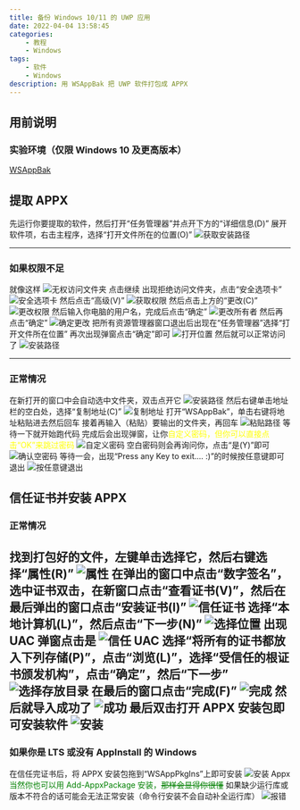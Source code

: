 ```yaml
---
title: 备份 Windows 10/11 的 UWP 应用
date: 2022-04-04 13:58:45
categories: 
	- 教程
	- Windows
tags: 
	- 软件
	- Windows
description: 用 WSAppBak 把 UWP 软件打包成 APPX
---
```


## 用前说明

### 实验环境（仅限 Windows 10 及更高版本）
[WSAppBak](https://ys8rx-my.sharepoint.com/:f:/g/personal/gucats_ys8rx_onmicrosoft_com/Ep3mNuzhlktHn3j5OlKAAcMBhj1mf-t41_3sUo2El8b7dg?e=R0NiLK)

## 提取 APPX
先运行你要提取的软件，然后打开“任务管理器”并点开下方的“详细信息(D)”
展开软件项，右击主程序，选择“打开文件所在的位置(O)”
![获取安装路径](https://gcore.jsdelivr.net/gh/Goo-aw233/WebSiteResources@main/Pics/appxbak/appxbak1.png)

------

### 如果权限不足
就像这样
![无权访问文件夹](https://gcore.jsdelivr.net/gh/Goo-aw233/WebSiteResources@main/Pics/appxbak/appxbak2.png)
点击继续
出现拒绝访问文件夹，点击“安全选项卡”
![安全选项卡](https://gcore.jsdelivr.net/gh/Goo-aw233/WebSiteResources@main/Pics/appxbak/appxbak3.png)
然后点击“高级(V)”
![获取权限](https://gcore.jsdelivr.net/gh/Goo-aw233/WebSiteResources@main/Pics/appxbak/appxbak4.png)
然后点击上方的“更改(C)”
![更改权限](https://gcore.jsdelivr.net/gh/Goo-aw233/WebSiteResources@main/Pics/appxbak/appxbak5.png)
然后输入你电脑的用户名，完成后点击“确定”
![更改所有者](https://gcore.jsdelivr.net/gh/Goo-aw233/WebSiteResources@main/Pics/appxbak/appxbak6.png)
然后再点击“确定”
![确定更改](https://gcore.jsdelivr.net/gh/Goo-aw233/WebSiteResources@main/Pics/appxbak/appxbak7.png)
把所有资源管理器窗口退出后出现在“任务管理器”选择“打开文件所在位置”
再次出现弹窗点击“确定”即可
![打开位置](https://gcore.jsdelivr.net/gh/Goo-aw233/WebSiteResources@main/Pics/appxbak/appxbak1.png)
然后就可以正常访问了
![安装路径](https://gcore.jsdelivr.net/gh/Goo-aw233/WebSiteResources@main/Pics/appxbak/appxbak8.png)

------

### 正常情况
在新打开的窗口中会自动选中文件夹，双击点开它
![安装路径](https://gcore.jsdelivr.net/gh/Goo-aw233/WebSiteResources@main/Pics/appxbak/appxbak9.png)
然后右键单击地址栏的空白处，选择“复制地址(C)”
![复制地址](https://gcore.jsdelivr.net/gh/Goo-aw233/WebSiteResources@main/Pics/appxbak/appxbak10.png)
打开“WSAppBak”，单击右键将地址粘贴进去然后回车
接着再输入（粘贴）要输出的文件夹，再回车
![粘贴路径](https://gcore.jsdelivr.net/gh/Goo-aw233/WebSiteResources@main/Pics/appxbak/appxbak11.png)
等待一下就开始跑代码
完成后会出现弹窗，让你<font color=yellow>自定义密码，但你可以直接点击“OK”来跳过密码</font>
![自定义密码](https://gcore.jsdelivr.net/gh/Goo-aw233/WebSiteResources@main/Pics/appxbak/appxbak12.png)
空白密码则会再询问你，点击“是(Y)”即可
![确认空密码](https://gcore.jsdelivr.net/gh/Goo-aw233/WebSiteResources@main/Pics/appxbak/appxbak13.png)
等待一会，出现“Press any Key to exit.... :)”的时候按任意键即可退出
![按任意键退出](https://gcore.jsdelivr.net/gh/Goo-aw233/WebSiteResources@main/Pics/appxbak/appxbak14.png)

## 信任证书并安装 APPX

### 正常情况
找到打包好的文件，左键单击选择它，然后右键选择“属性(R)”
![属性](https://gcore.jsdelivr.net/gh/Goo-aw233/WebSiteResources@main/Pics/appxbak/appxbak15.png)
在弹出的窗口中点击“数字签名”，选中证书双击，在新窗口点击“查看证书(V)”，然后在最后弹出的窗口点击“安装证书(I)”
![信任证书](https://gcore.jsdelivr.net/gh/Goo-aw233/WebSiteResources@main/Pics/appxbak/appxbak16.png)
选择“本地计算机(L)”，然后点击“下一步(N)”
![选择位置](https://gcore.jsdelivr.net/gh/Goo-aw233/WebSiteResources@main/Pics/appxbak/appxbak17.png)
出现 UAC 弹窗点击是
![信任 UAC](https://gcore.jsdelivr.net/gh/Goo-aw233/WebSiteResources@main/Pics/appxbak/appxbak17.1.png)
选择“将所有的证书都放入下列存储(P)”，点击“浏览(L)”，选择“受信任的根证书颁发机构”，点击“确定”，然后“下一步”
![选择存放目录](https://gcore.jsdelivr.net/gh/Goo-aw233/WebSiteResources@main/Pics/appxbak/appxbak18.png)
在最后的窗口点击“完成(F)”
![完成](https://gcore.jsdelivr.net/gh/Goo-aw233/WebSiteResources@main/Pics/appxbak/appxbak19.png)
然后就导入成功了
![成功](https://gcore.jsdelivr.net/gh/Goo-aw233/WebSiteResources@main/Pics/appxbak/appxbak20.png)
最后双击打开 APPX 安装包即可安装软件
![安装](https://gcore.jsdelivr.net/gh/Goo-aw233/WebSiteResources@main/Pics/appxbak/appxbak21.png)
----
### 如果你是 LTS 或没有 AppInstall 的 Windows
在信任完证书后，将 APPX 安装包拖到“WSAppPkgIns”上即可安装
![安装 Appx](https://gcore.jsdelivr.net/gh/Goo-aw233/WebSiteResources@main/Pics/appxbak/appxbak22.png)
<font color=green>当然你也可以用 Add-AppxPackage 安装，<del>那样会显得你很懂</del></font>
如果缺少运行库或版本不符合的话可能会无法正常安装（命令行安装不会自动补全运行库）
![报错](https://gcore.jsdelivr.net/gh/Goo-aw233/WebSiteResources@main/Pics/appxbak/appxbak22.png)